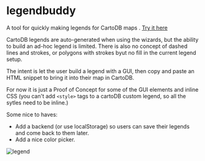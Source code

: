 # legendbuddy
A tool for quickly making legends for CartoDB maps . [Try it here](http://chriswhong.github.io/legendbuddy/)

CartoDB legends are auto-generated when using the wizards, but the ability to build an ad-hoc legend is limited.
There is also no concept of dashed lines and strokes, or polygons with strokes byut no fill in the current legend setup.

The intent is let the user build a legend with a GUI, then copy and paste an HTML snippet to bring it into their map in CartoDB.

For now it is just a Proof of Concept for some of the GUI elements and inline CSS (you can't add `<style>` tags to a cartoDB custom legend, so all the sytles need to be inline.)

Some nice to haves:
- Add a backend (or use localStorage) so users can save their legends and come back to them later.
- Add a nice color picker.


![legend](https://cloud.githubusercontent.com/assets/1833820/9563545/23c4579a-4e55-11e5-96f0-4c365cea09b6.gif)
